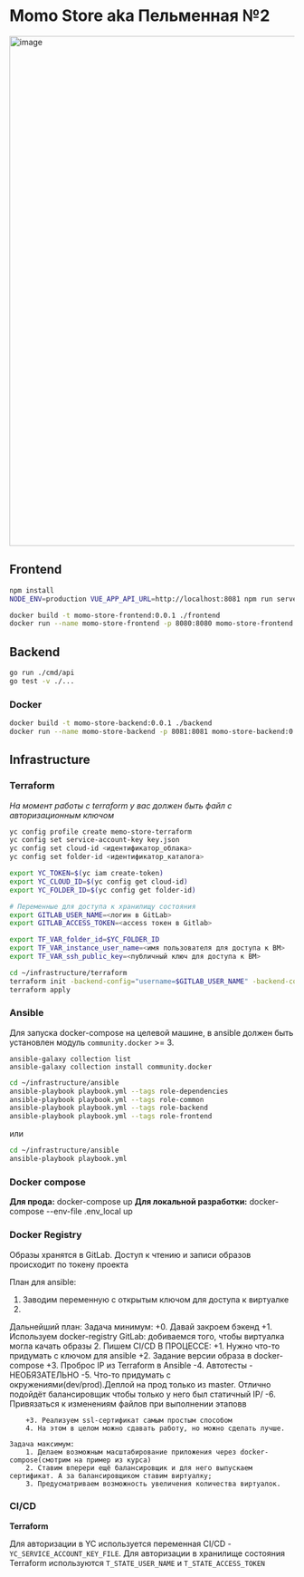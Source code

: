 # Momo Store aka Пельменная №2

<img width="900" alt="image" src="https://user-images.githubusercontent.com/9394918/167876466-2c530828-d658-4efe-9064-825626cc6db5.png">

## Frontend

```bash
npm install
NODE_ENV=production VUE_APP_API_URL=http://localhost:8081 npm run serve
```

```bash
docker build -t momo-store-frontend:0.0.1 ./frontend
docker run --name momo-store-frontend -p 8080:8080 momo-store-frontend:0.0.1

```


## Backend

```bash
go run ./cmd/api
go test -v ./... 
```

### Docker

```bash
docker build -t momo-store-backend:0.0.1 ./backend
docker run --name momo-store-backend -p 8081:8081 momo-store-backend:0.0.1

```

## Infrastructure

### Terraform

_На момент работы с terraform у вас должен быть файл с авторизационным ключом_ 
```bash
yc config profile create memo-store-terraform
yc config set service-account-key key.json
yc config set cloud-id <идентификатор_облака>
yc config set folder-id <идентификатор_каталога>

export YC_TOKEN=$(yc iam create-token)
export YC_CLOUD_ID=$(yc config get cloud-id)
export YC_FOLDER_ID=$(yc config get folder-id)

# Переменные для доступа к хранилищу состояния
export GITLAB_USER_NAME=<логин в GitLab>
export GITLAB_ACCESS_TOKEN=<access токен в Gitlab>

export TF_VAR_folder_id=$YC_FOLDER_ID
export TF_VAR_instance_user_name=<имя пользователя для доступа к ВМ>
export TF_VAR_ssh_public_key=<публичный ключ для доступа к ВМ>

cd ~/infrastructure/terraform
terraform init -backend-config="username=$GITLAB_USER_NAME" -backend-config="password=$GITLAB_ACCESS_TOKEN"
terraform apply
```


### Ansible

Для запуска docker-compose на целевой машине, в ansible должен быть установлен модуль `community.docker` >= 3.
```shell
ansible-galaxy collection list
ansible-galaxy collection install community.docker

```

```bash
cd ~/infrastructure/ansible
ansible-playbook playbook.yml --tags role-dependencies
ansible-playbook playbook.yml --tags role-common
ansible-playbook playbook.yml --tags role-backend
ansible-playbook playbook.yml --tags role-frontend

```
или

```bash
cd ~/infrastructure/ansible
ansible-playbook playbook.yml

```
### Docker compose

**Для прода:** docker-compose up 
**Для локальной разработки:** docker-compose --env-file .env_local up 

### Docker Registry
Образы хранятся в GitLab. Доступ к чтению и записи образов происходит по токену проекта


План для ansible:

1. Заводим переменную с открытым ключом для доступа к виртуалке
2. 

Дальнейший план:
    Задача минимум:
        +0. Давай закроем бэкенд
        +1. Используем docker-registry GitLab: добиваемся того, чтобы виртуалка могла качать образы
        2. Пишем CI/CD В ПРОЦЕССЕ:
            +1. Нужно что-то придумать с ключом для ansible
            +2. Задание версии образа в docker-compose
            +3. Проброс IP из Terraform в Ansible
            -4. Автотесты - НЕОБЯЗАТЕЛЬНО
            -5. Что-то придумать с окружениями(dev/prod).Деплой на прод только из master. Отлично подойдёт 
балансировщик чтобы только у него был статичный IP/
            -6. Привязаться к изменениям файлов при выполнении этаповв
            
        +3. Реализуем ssl-сертификат самым простым способом
        4. На этом в целом можно сдавать работу, но можно сделать лучше.
    
    Задача максимум:
        1. Делаем возможным масштабирование приложения через docker-compose(смотрим на пример из курса)
        2. Ставим вперери ещё балансировщик и для него выпускаем сертификат. А за балансировщиком ставим виртуалку;
        3. Предусматриваем возможность увеличения количества виртуалок.

### CI/CD

**Terraform**

Для авторизации в YC используется переменная CI/CD - `YC_SERVICE_ACCOUNT_KEY_FILE`.
Для авторизации в хранилище состояния Terraform используются `T_STATE_USER_NAME` и `T_STATE_ACCESS_TOKEN`